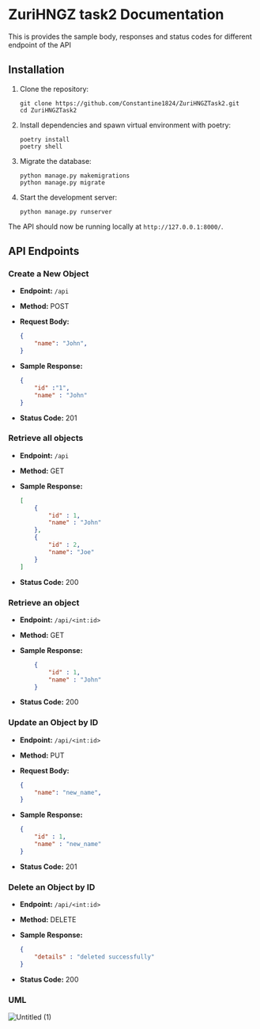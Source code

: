 # ZuriHNGZ task2 Documentation

This is provides the sample body, responses and status codes for different endpoint of the API

## Installation

1. Clone the repository:

   ```shell
   git clone https://github.com/Constantine1824/ZuriHNGZTask2.git
   cd ZuriHNGZTask2
   ```

2. Install dependencies and spawn virtual environment with poetry:

   ```shell
   poetry install
   poetry shell 
   ```


3. Migrate the database:

   ```shell
   python manage.py makemigrations
   python manage.py migrate
   ```


4. Start the development server:

   ```shell
   python manage.py runserver
   ```

The API should now be running locally at `http://127.0.0.1:8000/`.

## API Endpoints

### Create a New Object

- **Endpoint:** `/api`
- **Method:** POST
- **Request Body:**

  ```json
  {
      "name": "John",
  }
  ```
- **Sample Response:**

    ```json
    {
        "id" :"1",
        "name" : "John"
    }
    ```
- **Status Code:** 201

### Retrieve all objects

- **Endpoint:** `/api`
- **Method:** GET
- **Sample Response:**

    ```json
    [
        {
            "id" : 1,
            "name" : "John"
        },
        {
            "id" : 2,
            "name": "Joe"
        }
    ]
    ```
- **Status Code:** 200


### Retrieve an object

- **Endpoint:** `/api/<int:id>`
- **Method:** GET
- **Sample Response:**

    ```json
        {
            "id" : 1,
            "name" : "John"
        }
    ```
- **Status Code:** 200


### Update an Object by ID

- **Endpoint:** `/api/<int:id>`
- **Method:** PUT
- **Request Body:**

  ```json
  {
      "name": "new_name",
  }
  ```
- **Sample Response:**

    ```json
    {
        "id" : 1,
        "name" : "new_name"
    }
    ```
- **Status Code:** 201


### Delete an Object by ID

- **Endpoint:** `/api/<int:id>`
- **Method:** DELETE
- **Sample Response:**

    ```json
    {
        "details" : "deleted successfully"
    }
    ```
- **Status Code:** 200

### UML
![Untitled (1)](https://github.com/Constantine1824/zuriHNGZtask2/assets/95152188/712aa8b5-14e5-45d9-8404-5d06babe5120)

